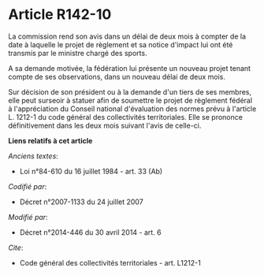 # Article R142-10

La commission rend son avis dans un délai de deux mois à compter de la date à laquelle le projet de règlement et sa notice
d'impact lui ont été transmis par le ministre chargé des sports. 

A sa demande motivée, la fédération lui présente un nouveau projet tenant compte de ses observations, dans un nouveau délai
de deux mois. 

Sur décision de son président ou à la demande d'un tiers de ses membres, elle peut surseoir à statuer afin de soumettre le
projet de règlement fédéral à l'appréciation du Conseil national d'évaluation des normes prévu à l'article L. 1212-1 du code
général des collectivités territoriales. Elle se prononce définitivement dans les deux mois suivant l'avis de celle-ci.

**Liens relatifs à cet article**

_Anciens textes_:

  - Loi n°84-610 du 16 juillet 1984 - art. 33 (Ab)

_Codifié par_:

  - Décret n°2007-1133 du 24 juillet 2007

_Modifié par_:

  - Décret n°2014-446 du 30 avril 2014 - art. 6

_Cite_:

  - Code général des collectivités territoriales - art. L1212-1
